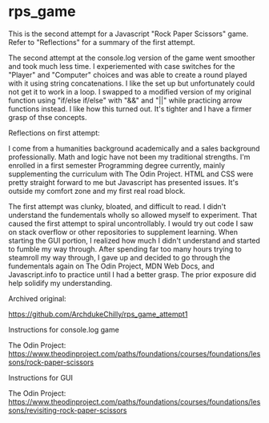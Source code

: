 # rps_game


This is the second attempt for a Javascript "Rock Paper Scissors" game. Refer to "Reflections" for a summary of the first attempt.

The second attempt at the console.log version of the game went smoother and took much less time. I experiemented with case switches for the "Player" and "Computer" choices and was able to create a round played with it using string concatenations. I like the set up but unfortunately could not get it to work in a loop. I swapped to a modified version of my original function using "if/else if/else" with "&&" and "||" while practicing arrow functions instead. I like how this turned out. It's tighter and I have a firmer grasp of thse concepts.





Reflections on first attempt:

I come from a humanities background academically and a sales background professionally. Math and logic have not been my traditional strengths. I'm enrolled in a first semester Programming degree currently, mainly supplementing the curriculum with The Odin Project. HTML and CSS were pretty straight forward to me but Javascript has presented issues. It's outside my comfort zone and my first real road block. 

The first attempt was clunky, bloated, and difficult to read. I didn't understand the fundementals wholly so allowed myself to experiment. That caused the first attempt to spiral uncontrollably. I would try out code I saw on stack overflow or other repositories to supplement learning. When starting the GUI portion, I realized how much I didn't understand and started to fumble my way through. After spending far too many hours trying to steamroll my way through, I gave up and decided to go through the fundementals again on The Odin Project, MDN Web Docs, and Javascript.info to practice until I had a better grasp. The prior exposure did help solidify my understanding.


Archived original: 

https://github.com/ArchdukeChilly/rps_game_attempt1

Instructions for console.log game

The Odin Project: https://www.theodinproject.com/paths/foundations/courses/foundations/lessons/rock-paper-scissors

Instructions for GUI

The Odin Project: https://www.theodinproject.com/paths/foundations/courses/foundations/lessons/revisiting-rock-paper-scissors
